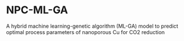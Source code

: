 # NPC-ML-GA
A hybrid machine learning-genetic algorithm (ML-GA) model to predict optimal process parameters of nanoporous Cu for CO2 reduction 
